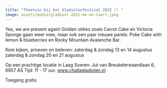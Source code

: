 ```yaml
---
title: "Theetuin bij het Gladiolenfestival 2022 !! "
image: assets/media/gladiool-2021-me-en-taart.jpeg
---
```

Yes, we are present again! 
Golden oldies zoals Carrot Cake en Victoria Sponge gaan weer mee, maar ook een paar nieuwe parels: Poke Cake with lemon & blueberries en Rocky Mountain Avalanche Bar.

Kom kijken, proeven en beleven: 
zaterdag & zondag 13 en 14 augustus
zaterdag & zondag 20 en 21 augustus

Op een prachtige locatie in Laag Soeren: 
Jut van Breukelerwaardlaan 6, 6957 AS
Tijd: 11 - 17 uur.
www.challagladiolen.nl

Toegang gratis 
